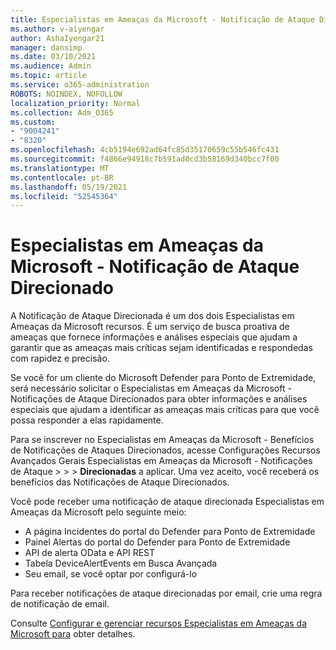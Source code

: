 ```yaml
---
title: Especialistas em Ameaças da Microsoft - Notificação de Ataque Direcionado
ms.author: v-aiyengar
author: AshaIyengar21
manager: dansimp
ms.date: 03/10/2021
ms.audience: Admin
ms.topic: article
ms.service: o365-administration
ROBOTS: NOINDEX, NOFOLLOW
localization_priority: Normal
ms.collection: Adm_O365
ms.custom:
- "9004241"
- "8320"
ms.openlocfilehash: 4cb5194e692ad64fc85d35170659c55b546fc431
ms.sourcegitcommit: f4866e94918c7b591ad0cd3b58169d340bcc7f00
ms.translationtype: MT
ms.contentlocale: pt-BR
ms.lasthandoff: 05/19/2021
ms.locfileid: "52545364"
---
```

# <a name="microsoft-threat-experts---targeted-attack-notification"></a>Especialistas em Ameaças da Microsoft - Notificação de Ataque Direcionado

A Notificação de Ataque Direcionada é um dos dois Especialistas em Ameaças da Microsoft recursos. É um serviço de busca proativa de ameaças que fornece informações e análises especiais que ajudam a garantir que as ameaças mais críticas sejam identificadas e respondedas com rapidez e precisão.

Se você for um cliente do Microsoft Defender para Ponto de Extremidade, será necessário solicitar o Especialistas em Ameaças da Microsoft - Notificações de Ataque Direcionados para obter informações e análises especiais que ajudam a identificar as ameaças mais críticas para que você possa responder a elas rapidamente.

Para se inscrever no Especialistas em Ameaças da Microsoft - Benefícios de Notificações de Ataques Direcionados, acesse Configurações Recursos Avançados Gerais Especialistas em Ameaças da Microsoft - Notificações de Ataque  >    >    >  **Direcionadas** a aplicar. Uma vez aceito, você receberá os benefícios das Notificações de Ataque Direcionados.

Você pode receber uma notificação de ataque direcionada Especialistas em Ameaças da Microsoft pelo seguinte meio:

- A página Incidentes do portal do Defender para Ponto de Extremidade
- Painel Alertas do portal do Defender para Ponto de Extremidade
- API de alerta OData e API REST
- Tabela DeviceAlertEvents em Busca Avançada
- Seu email, se você optar por configurá-lo

Para receber notificações de ataque direcionadas por email, crie uma regra de notificação de email. 

Consulte [Configurar e gerenciar recursos Especialistas em Ameaças da Microsoft para](/windows/security/threat-protection/microsoft-defender-atp/configure-microsoft-threat-experts) obter detalhes.
